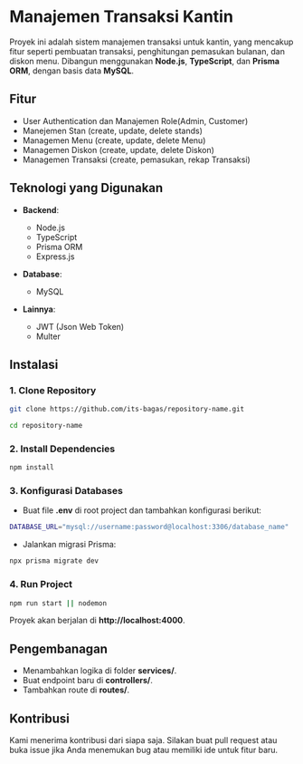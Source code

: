 # **Manajemen Transaksi Kantin**

Proyek ini adalah sistem manajemen transaksi untuk kantin, yang mencakup fitur seperti pembuatan transaksi, penghitungan pemasukan bulanan, dan diskon menu. Dibangun menggunakan **Node.js**, **TypeScript**, dan **Prisma ORM**, dengan basis data **MySQL**.

## **Fitur**

 - User Authentication dan Manajemen Role(Admin, Customer)
 - Manejemen Stan (create, update, delete stands)
 - Managemen Menu (create, update, delete Menu) 
 - Managemen Diskon (create, update, delete Diskon) 
 - Managemen Transaksi (create, pemasukan, rekap Transaksi) 

## **Teknologi yang Digunakan**

- **Backend**:
  - Node.js
  - TypeScript
  - Prisma ORM
  - Express.js

- **Database**:
  - MySQL

- **Lainnya**:
  - JWT (Json Web Token)
  - Multer

## **Instalasi**

### **1. Clone Repository**
```bash
git clone https://github.com/its-bagas/repository-name.git

cd repository-name
```

### **2. Install Dependencies**
```bash
npm install 
```

### **3. Konfigurasi Databases**
 - Buat file **.env** di root project dan tambahkan konfigurasi berikut:
```bash
DATABASE_URL="mysql://username:password@localhost:3306/database_name"
```
 - Jalankan migrasi Prisma:
 ```bash
npx prisma migrate dev
```

### **4. Run Project**
```bash
npm run start || nodemon
```
Proyek akan berjalan di **http://localhost:4000**.

## **Pengembanagan**

 - Menambahkan logika di folder **services/**.
 - Buat endpoint baru di **controllers/**.
 - Tambahkan route di **routes/**.

## **Kontribusi**
Kami menerima kontribusi dari siapa saja. Silakan buat pull request atau buka issue jika Anda menemukan bug atau memiliki ide untuk fitur baru.
